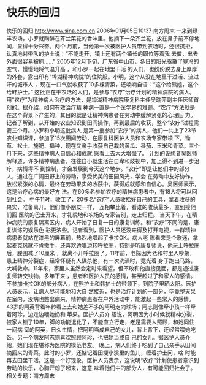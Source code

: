 # 快乐的回归

快乐的回归
http://www.sina.com.cn 2006年01月05日10:37 南方周末
一来到绿丰农场，小罗就陶醉在芥兰菜花的香味里。他摘下一朵芥兰花，放在鼻子前不停地闻，显得十分兴奋。两个 月前，当他第一次被医护人员带到农场时，还很抗拒，认真地对带队的护士说：“不能走开，镇上还有两个镇长的职位等着我 去做，出去外面很容易被抓……”
2005年12月下旬，广东省中山市，冬日的阳光驱散了寒冷的空气，慢慢地将气温升高
，和小罗一起在地里干活 的人们，也纷纷脱去身上厚厚的外套，露出印有“埠湖精神病院”的住院服。小明，这个从没在地里干过活、流过汗的城市人 ，现在一口气就收获了10多棵青菜，还喃喃自语：“这个给熊姐，这个给韩护士。”
这批正在干农活的人们，是参与“农疗”治疗计划的精神病院的病人。
用“农疗”为精神病人治疗的方法，是埠湖精神病院康复科主任吴瑞萍副主任医师首创的。据介绍，如何有效治疗精 神病一直是一个医学界的难题。“农疗”方法就是在这个背景下产生的，其目的就是让精神病患者在劳动中缓解紧张的心理压 力。
记者了解到，从开始的农业知识到田间操作，再到最后的收获，整个“农疗”过程需要三个月。小罗和小明这批病人 是第一批参加“农疗”的病人，他们一共上了23节农业知识课，参加了15次田间劳动，在康复科医护人员和农场专家带领 下，锄草、松土、施肥、播种，现在又亲手收获自己栽的黄瓜、番茄、玉米和青菜。三个月下来，这些精神病人自信心和成就 感看上去大大增强了。
计划的设想者吴医师解释道，许多精神病患者，往往自小就生活在自卑和歧视中，加上得不到进一步治疗，病情得不 到控制，才会发展到今天这个地步。“农疗”即是让他们中的部分人，通过在广阔田野上的劳动，享受优美的田园风光，学会 在劳动中友好协作，放松紧张的心情，最终在劳动果实的收获中，获得成就感和自信心。吴医师表示，这是治疗心病的最好方 法。在60多名参加农疗的精神病患者中，有18人将可以回到社会。
中午11时，收工了，20多名“农疗”人员收拾好自己的工具，拿着收获的果实，准备离开。他们像小朋友一样， 互相攀比着，看谁的收获最多，直到接他们回
医院的巴士开来，才礼貌地和农场的专家告别，走上归程。
当天下午，在精神病院的康复隔离区内，病人开始了日复一日的康复训练。和“农疗”不同的是，康复训练的娱乐色 彩更浓些。记者看到，医护人员还没来得及打开电视，一群精神病患者就站在漆黑的屏幕前，热烈地唱起了卡拉OK。病人老 陈看来是个歌迷，拿起麦克风就不肯撒手，还喜欢边唱边转呼拉圈，特别是听康复师说，他玩上呼拉圈后，腰围减了10厘米 ，就离不开呼拉圈了。11年前，老陈因为老和村里人吵架，患上精神分裂症，经常怀疑有人谋杀他，有一次洗澡时，竟光着 身子跑出马路，大喊救命。11年来，家里人虽然会定时来看望，但不敢和他直接见面，都是通过康复师转交钱物。多年下来 ，患者和医护人员的感情，甚至超过了和家人的感情。
不参加卡拉OK的部分病人，在熊护士和韩护士的带领下，到院子里晒太阳。医护人员表示，让病人尽可能地和大自 然接近，也是治疗计划的一部分，毕竟整天呆在室内，没病也憋出病来，精神病患者在户外活动中，能激起一些常人的感情。 43岁的阿英背着年龄看上去和她差不多的阿明走向球场；阿志则像牵小孩一样牵着阿珍，边走边喂她奶和
苹果。医护人员介 绍说，阿明因为小时候就精神分裂，被家人锁了10年，脚的功能退化了，不能直立行走，老是需要人照顾，和她同住一间病 室的阿英，日久生情，把阿明当成自己的女儿，背上背下，还经常喂她吃饭。另一个病友阿志则喜欢照顾阿珍，也把她当成自 己的女儿。据医护人员介绍，她们现在堪称为医院的模范老友。
晚上，病人们终于吃到了自己亲手从田间摘回来的青菜。此时的小罗，还惦记着田埂小溪里的鱼儿，缠着护士问，啥 时能再去田里干活。这是一个好现象，医护人员表示，这说明“农疗”计划使患者意识到劳动的快乐，心胸开朗了起来，这意 味着他们中的部分人，有可能回归社会了。
相关专题：南方周末 

